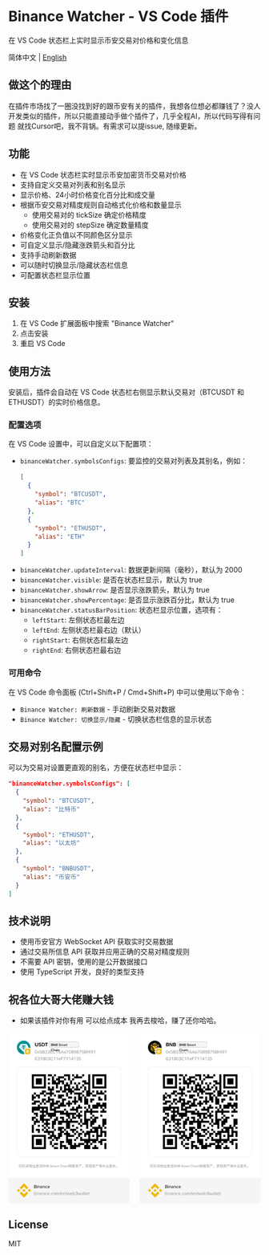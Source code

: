 # Binance Watcher - VS Code 插件

在 VS Code 状态栏上实时显示币安交易对价格和变化信息

简体中文 | [English](./README.md)

## 做这个的理由
 在插件市场找了一圈没找到好的跟币安有关的插件，我想各位想必都赚钱了？没人开发类似的插件，所以只能直接动手做个插件了，几乎全程AI，所以代码写得有问题 就找Cursor吧，我不背锅。有需求可以提issue, 随缘更新。

## 功能

- 在 VS Code 状态栏实时显示币安加密货币交易对价格
- 支持自定义交易对列表和别名显示
- 显示价格、24小时价格变化百分比和成交量
- 根据币安交易对精度规则自动格式化价格和数量显示
  - 使用交易对的 tickSize 确定价格精度
  - 使用交易对的 stepSize 确定数量精度
- 价格变化正负值以不同颜色区分显示
- 可自定义显示/隐藏涨跌箭头和百分比
- 支持手动刷新数据
- 可以随时切换显示/隐藏状态栏信息
- 可配置状态栏显示位置

## 安装

1. 在 VS Code 扩展面板中搜索 "Binance Watcher"
2. 点击安装
3. 重启 VS Code

## 使用方法

安装后，插件会自动在 VS Code 状态栏右侧显示默认交易对（BTCUSDT 和 ETHUSDT）的实时价格信息。

### 配置选项

在 VS Code 设置中，可以自定义以下配置项：

- `binanceWatcher.symbolsConfigs`: 要监控的交易对列表及其别名，例如：
  ```json
  [
    {
      "symbol": "BTCUSDT",
      "alias": "BTC"
    },
    {
      "symbol": "ETHUSDT",
      "alias": "ETH"
    }
  ]
  ```
- `binanceWatcher.updateInterval`: 数据更新间隔（毫秒），默认为 2000
- `binanceWatcher.visible`: 是否在状态栏显示，默认为 true
- `binanceWatcher.showArrow`: 是否显示涨跌箭头，默认为 true
- `binanceWatcher.showPercentage`: 是否显示涨跌百分比，默认为 true
- `binanceWatcher.statusBarPosition`: 状态栏显示位置，选项有：
  - `leftStart`: 左侧状态栏最左边
  - `leftEnd`: 左侧状态栏最右边（默认）
  - `rightStart`: 右侧状态栏最左边
  - `rightEnd`: 右侧状态栏最右边

### 可用命令

在 VS Code 命令面板 (Ctrl+Shift+P / Cmd+Shift+P) 中可以使用以下命令：

- `Binance Watcher: 刷新数据` - 手动刷新交易对数据
- `Binance Watcher: 切换显示/隐藏` - 切换状态栏信息的显示状态

## 交易对别名配置示例

可以为交易对设置更直观的别名，方便在状态栏中显示：

```json
"binanceWatcher.symbolsConfigs": [
  {
    "symbol": "BTCUSDT",
    "alias": "比特币"
  },
  {
    "symbol": "ETHUSDT",
    "alias": "以太坊"
  },
  {
    "symbol": "BNBUSDT",
    "alias": "币安币"
  }
]
```

## 技术说明

- 使用币安官方 WebSocket API 获取实时交易数据
- 通过交易所信息 API 获取并应用正确的交易对精度规则
- 不需要 API 密钥，使用的是公开数据接口
- 使用 TypeScript 开发，良好的类型支持

## 祝各位大哥大佬赚大钱
 - 如果该插件对你有用 可以给点成本 我再去梭哈，赚了还你哈哈。
<div style="display: flex; justify-content: space-between;">
  <img src="./static/IMG_8692.JPG" width="48%" alt="支付宝打赏" />
  <img src="./static/IMG_8693.JPG" width="48%" alt="微信打赏" />
</div>

## License

MIT